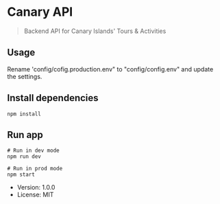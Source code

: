 # Canary API

> Backend API for Canary Islands' Tours & Activities

## Usage

Rename 'config/cofig.production.env" to "config/config.env" and update the settings.

## Install dependencies
```
npm install
```

## Run app
```
# Run in dev mode
npm run dev

# Run in prod mode
npm start
```

- Version: 1.0.0
- License: MIT
